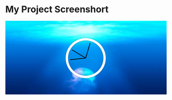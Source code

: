 # My Project Screenshort 

![image](/Project%202%20%20(Js%20and%20CSS%20Clock)//project-screenshorts/image.png) 